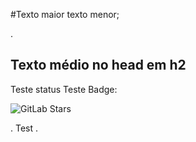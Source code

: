 #Texto maior
texto menor;
</head>
.
<h2> Texto médio no head em h2 </h2>

Teste status
Teste Badge: 

![GitLab Stars](https://img.shields.io/gitlab/stars/:project)

. Test . 



